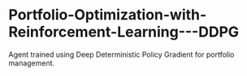 # Portfolio-Optimization-with-Reinforcement-Learning---DDPG
Agent trained using Deep Deterministic Policy Gradient for portfolio management.
